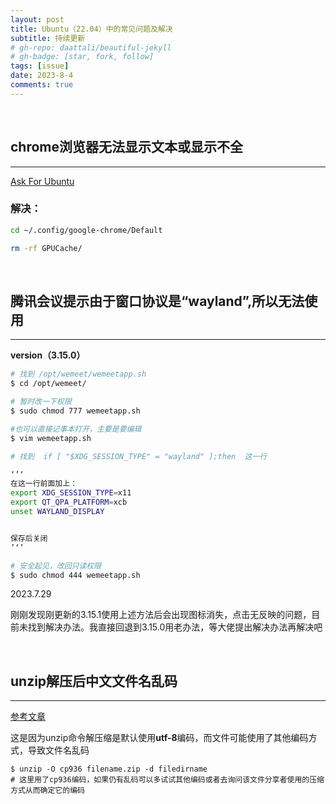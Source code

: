 ```yaml
---
layout: post
title: Ubuntu（22.04）中的常见问题及解决
subtitle: 持续更新
# gh-repo: daattali/beautiful-jekyll
# gh-badge: [star, fork, follow]
tags: [issue]
date: 2023-8-4
comments: true
---
```

&nbsp;

## chrome浏览器无法显示文本或显示不全

---

[Ask For Ubuntu](https://askubuntu.com/questions/1469580/ubuntu-22-04-chrome-broswer-cant-see-any-text-or-image-content-after-update)

### 解决：

```bash
cd ~/.config/google-chrome/Default

rm -rf GPUCache/
```

**&nbsp;**

## 腾讯会议提示由于窗口协议是“wayland”,所以无法使用

---

**version（3.15.0）**

```bash
# 找到 /opt/wemeet/wemeetapp.sh
$ cd /opt/wemeet/

# 暂时改一下权限 
$ sudo chmod 777 wemeetapp.sh

#也可以直接记事本打开，主要是要编辑
$ vim wemeetapp.sh

# 找到  if [ "$XDG_SESSION_TYPE" = "wayland" ];then  这一行

‘’‘ 
在这一行前面加上：
export XDG_SESSION_TYPE=x11
export QT_QPA_PLATFORM=xcb
unset WAYLAND_DISPLAY


保存后关闭
’‘’

# 安全起见，改回只读权限
$ sudo chmod 444 wemeetapp.sh
```

2023.7.29

刚刚发现刚更新的3.15.1使用上述方法后会出现图标消失，点击无反映的问题，目前未找到解决办法。我直接回退到3.15.0用老办法，等大佬提出解决办法再解决吧

&nbsp;

## unzip解压后中文文件名乱码

---

[参考文章](https://www.zhihu.com/question/20523036)

这是因为unzip命令解压缩是默认使用**utf-8**编码，而文件可能使用了其他编码方式，导致文件名乱码

```shell
$ unzip -O cp936 filename.zip -d filedirname 
# 这里用了cp936编码，如果仍有乱码可以多试试其他编码或者去询问该文件分享者使用的压缩方式从而确定它的编码
```
